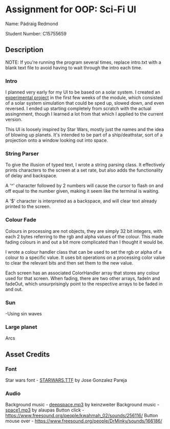 # Assignment for OOP: Sci-Fi UI
Name: Pádraig Redmond

Student Number: C15755659

## Description
NOTE: If you're running the program several times, replace intro.txt with a blank text file to avoid having to wait through the intro each time.

### Intro
I planned very early for my UI to be based on a solar system. I created an [experimental project](https://github.com/Red350/Solar_system_experiment) in the first few weeks of the module, which consisted of a solar system simulation that could be sped up, slowed down, and even reversed. I ended up starting completely from scratch with the actual assingnment, though I learned a lot from that which I applied to the current version.

This UI is loosely inspired by Star Wars, mostly just the names and the idea of blowing up planets. It's intended to be part of a ship/deathstar, sort of a projection onto a window looking out into space.

### String Parser
To give the illusion of typed text, I wrote a string parsing class. It effectively prints characters to the screen at a set rate, but also adds the functionality of delay and backspace.

A '^' character followed by 2 numbers will cause the cursor to flash on and off equal to the number given, making it seem like the terminal is waiting.

A '$' character is interpreted as a backspace, and will clear text already printed to the screen.

### Colour Fade
Colours in processing are not objects, they are simply 32 bit integers, with each 2 bytes referring to the rgb and alpha values of the colour. This made fading colours in and out a bit more complicated than I thought it would be.

I wrote a colour handler class that can be used to set the rgb or alpha of a colour to a specific value. It uses bit operations on a processing color value to clear the relevant bits and then set them to the new value.

Each screen has an associated ColorHandler array that stores any colour used for that screen. When fading, there are two other arrays, fadeIn and fadeOut, which unsurprisingly point to the respective arrays to be faded in and out.

### Sun
-Using sin waves

### Large planet
Arcs

## Asset Credits

### Font
Star wars font - [STARWARS.TTF](http://www.fonts2u.com/starwars.font) by Jose Gonzalez Pareja

### Audio
Background music - [deepspace.mp3](https://www.freesound.org/people/keinzweiter/sounds/161615/) by keinzweiter
Background music - [space1.mp3](https://www.freesound.org/people/alaupas/sounds/176685/) by alaupas
Button click - https://www.freesound.org/people/kwahmah_02/sounds/256116/
Button mouse over - https://www.freesound.org/people/DrMinky/sounds/166186/
